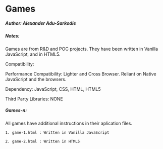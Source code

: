 #  Games

##### Author: Alexander Adu-Sarkodie

##### Notes:

Games are from R&D and POC projects. They  have been  written in Vanilla JavaScript, and in HTML5.


Compatibility: 

Performance Compatibility:  Lighter and Cross Browser. Reliant on Native JavaScript and the browsers.


Dependency: JavaScript, CSS, HTML, HTML5


Third Party Libraries:  NONE

##### Games-n:

All games have additional instructions in their aplication files.

	1. game-1.html : Written in Vanilla JavaScript

	2. game-2.html : Written in HTML5
		

